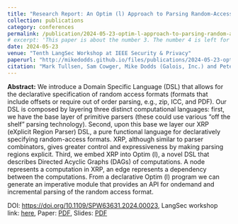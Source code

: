 ```yaml
---
title: "Research Report: An Optim (l) Approach to Parsing Random-Access Formats"
collection: publications
category: conferences
permalink: /publication/2024-05-23-optim-l-approach-to-parsing-random-access-formats
# excerpt: 'This paper is about the number 3. The number 4 is left for future work.'
date: 2024-05-23
venue: "Tenth LangSec Workshop at IEEE Security & Privacy"
paperurl: "http://mikedodds.github.io/files/publications/2024-05-23-optim-l-approach-to-parsing-random-access-formats.pdf"
citation: "Mark Tullsen, Sam Cowger, Mike Dodds (Galois, Inc.) and Peter Wyatt (PDF Association)"
---
```


**Abstract:** We introduce a Domain Specific Language (DSL) that allows for the declarative specification of random access formats (formats that include offsets or require out of order parsing, e.g., zip, ICC, and PDF). Our DSL is composed by layering three distinct computational languages: first, we have the base layer of primitive parsers (these could use various “off the shelf” parsing technology). Second, upon this base we layer our XRP (eXplicit Region Parser) DSL, a pure functional language for declaratively specifying random-access formats. XRP, although similar to parser combinators, gives greater control and expressiveness by making parsing regions explicit. Third, we embed XRP into Optim (l), a novel DSL that describes Directed Acyclic Graphs (DAGs) of computations. A node represents a computation in XRP, an edge represents a dependency between the computations. From a declarative Optim (l) program we can generate an imperative module that provides an API for ondemand and incremental parsing of the random access format.

DOI: <https://doi.org/10.1109/SPW63631.2024.00023>, LangSec workshop link: [here](https://langsec.org/spw24/abstracts.html#rr1), Paper: [PDF](http://mikedodds.github.io/files/publications/2024-05-23-optim-l-approach-to-parsing-random-access-formats.pdf), Slides: [PDF](http://mikedodds.github.io/files/talks/2024-05-23-SLIDES-optim-l-approach-to-parsing-random-access-formats.pdf)